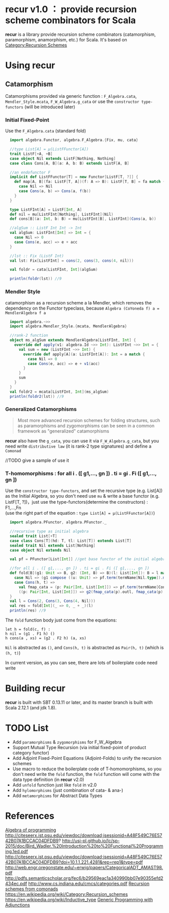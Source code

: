 # recur v1.0 ： provide recursion scheme combinators for Scala
<b>recur</b> is a library provide recursion scheme combinators (catamorphism, paramorphism, anamorphism, etc.) for Scala. It's based on [Category:Recursion Schemes](https://en.wikipedia.org/wiki/Category:Recursion_schemes)

# Using recur
## Catamorphism
Catamorphisms provided via generic function : `F_Algebra.cata`, `Mendler_Style.mcata`, `F_W_Algebra.g_cata` or use the `constructor type-functors` (will be introduced later)
### Initial Fixed-Point
Use the `F_Algebra.cata` (standard fold)
```scala
  import algebra.Functor, algebra.F_Algebra.{Fix, mu, cata}

  //type List[A] = μ(ListFFunctor[A])
  trait ListF[+A, +B]
  case object Nil extends ListF[Nothing, Nothing]
  case class Cons[A, B](a: A, b: B) extends ListF[A, B]

  //an endofunctor F
  implicit def ListFFunctor[T] = new Functor[ListF[T, ?]] {
    def map[A, B](fa: ListF[T, A])(f: A => B): ListF[T, B] = fa match {
      case Nil => Nil
      case Cons(a, b) => Cons(a, f(b))
    }
  }

  type ListFInt[A] = ListF[Int, A]
  def nil = mu[ListFInt[Nothing], ListFInt](Nil)
  def cons[B](a: Int, b: B) = mu[ListFInt[B], ListFInt](Cons(a, b))

  //algSum :: ListF Int Int -> Int
  val algSum: ListFInt[Int] => Int = {
    case Nil => 0
    case Cons(e, acc) => e + acc
  }

  //lst :: Fix (ListF Int)
  val lst: Fix[ListFInt] = cons(2, cons(3, cons(4, nil)))

  val foldr = cata[ListFInt, Int](algSum)

  println(foldr(lst)) //9
```

### Mendler Style
catamorphism as a recursion scheme a la Mendler, which removes the dependency on the Functor typeclass, because `Algebra (CoYoneda f) a = MendlerAlgebra f a`

```scala
  import algebra.~>>
  import algebra.Mendler_Style.{mcata, MendlerAlgebra}

  //rank-2 function
  object ms_algSum extends MendlerAlgebra[ListFInt, Int] {
    override def apply(v1: algebra.Id ~>> Int): ListFInt ~>> Int = {
      val sum = new (ListFInt ~>> Int) {
        override def apply[A](a: ListFInt[A]): Int = a match {
          case Nil => 0
          case Cons(e, acc) => e + v1(acc)
        }
      }
      sum
    }
  }
  val foldr2 = mcata[ListFInt, Int](ms_algSum)
  println(foldr2(lst)) //9
```

### Generalized Catamorphisms
>Most more advanced recursion schemes for folding structures, such as paramorphisms and zygomorphisms can be seen in a common framework as "generalized" catamorphisms

<b>recur</b> also have the `g_cata`, you can use it via `F_W_Algebra.g_cata`, but you need write `distributive law` (it is rank-2 type signatures) and define a `Comonad`

//TODO give a sample of use it

### T-homomorphisms : for all i . ([ g1,..., gn ]) . ti = gi . Fi ([ g1,..., gn ])
Use the `constructor type-functors`, and set the recursive type (e.g. List[A]) as the Initial Algebra, so you don't need use `mu` & write a base functor (e.g. ListF[T, ?])，just use the type-functors(determine the constructors) : F1,...,Fn <br/>
(use the right part of the equation : `type List[A] = μ(ListFFunctor[A])`)

```scala
  import algebra.PFunctor, algebra.PFunctor._

  //recursive type as initial algebra
  sealed trait List[+T]
  case class Cons[T](hd: T, tl: List[T]) extends List[T]
  sealed trait Nil extends List[Nothing]
  case object Nil extends Nil

  val pf = PFunctor[List[Int]] //get base functor of the initial algebra

  //for all i . ([ g1,..., gn ]) . ti = gi . Fi ([ g1,..., gn ])
  def fold[B](g1: Unit => B, g2: (Int, B) => B)(l: List[Int]): B = l match {
    case Nil => (g1 compose ((u: Unit) => pf.term(termName[Nil.type]).map(u)(fold(g1, g2)))) ()
    case Cons(h, t) =>
      val fmap_cata = (p: Pair[Int, List[Int]]) => pf.term(termName[Cons[Int]]).map(p)(fold(g1, g2)).asInstanceOf[Pair[Int, B]]
      ((p: Pair[Int, List[Int]]) => g2(fmap_cata(p).outl, fmap_cata(p).outr)) (Pair(h, t))
  }
  val l = Cons(2, Cons(3, Cons(4, Nil)))
  val res = fold[Int](_ => 0, _ + _)(l)
  println(res) //9
```

The `fold` function body just come from the equations:
```
let h = fold(c, f) :
h nil = (g1 . F1 h) ()
h cons(a , xs) = (g2 . F2 h) (a, xs)
```
`Nil` is abstracted as `()`, and `Cons(h, t)` is abstracted as `Pair(h, t)` (which is `(h, t)`) </br>

In current version, as you can see, there are lots of boilerplate code need write

# Building recur
<b>recur</b> is built with SBT 0.13.11 or later, and its master branch is built with Scala 2.12.1 (and jdk 1.8).

# TODO List
- Add `paramorphisms` & `zygomorphisms` for F_W_Algebra
- Support Mutual Type Recursion (via initial fixed-point of product category functor)
- Add Adjoint Fixed-Point Equations (Adjoint-Folds) to unify the recursion schemes
- Use macro to reduce the boilerplate code of T-homomorphisms, so you don't need write the `fold` function, the `fold` function will come with the data type definition (in <b>recur</b> v2.0)
- Add `unfold` function just like `fold` in v2.0
- Add `hylomorphisms` (just combination of cata- & ana-)
- Add `metamorphisms` for Abstract Data Types

# References
[Algebra of programming](http://dl.acm.org/citation.cfm?id=248932)
http://citeseerx.ist.psu.edu/viewdoc/download;jsessionid=A48F549C76E5742B07A1BCCAC04DFDB9?
http://usi-pl.github.io/lc/sp-2015/doc/Bird_Wadler.%20Introduction%20to%20Functional%20Programming.1ed.pdf
http://citeseerx.ist.psu.edu/viewdoc/download;jsessionid=A48F549C76E5742B07A1BCCAC04DFDB9?doi=10.1.1.221.4281&rep=rep1&type=pdf
http://web.engr.oregonstate.edu/~erwig/papers/CategoricalADT_AMAST98.pdf
http://pdfs.semanticscholar.org/fec6/b29569eac1a340990bb07e90355efd2434ec.pdf
http://www.cs.indiana.edu/cmcs/categories.pdf
[Recursion schemes from comonads](http://dl.acm.org/citation.cfm?id=766517.766523)
https://en.wikipedia.org/wiki/Category:Recursion_schemes
https://en.wikipedia.org/wiki/Inductive_type
[Generic Programming with Adjunctions](http://www.cs.ox.ac.uk/ralf.hinze/LN.pdf)